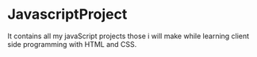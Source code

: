 # JavascriptProject
It contains all my javaScript projects those i will make while learning client side programming with HTML and CSS.
